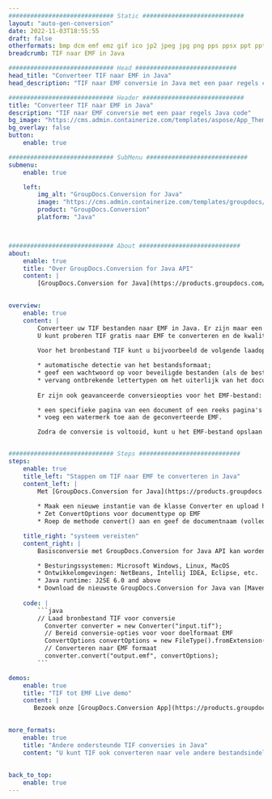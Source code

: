 ```yaml
---
############################# Static ############################
layout: "auto-gen-conversion"
date: 2022-11-03T18:55:55
draft: false
otherformats: bmp dcm emf emz gif ico jp2 jpeg jpg png pps ppsx ppt pptx psb psd svg svgz tga tif tiff webp wmf wmz
breadcrumb: TIF naar EMF in Java

############################# Head ############################
head_title: "Converteer TIF naar EMF in Java"
head_description: "TIF naar EMF conversie in Java met een paar regels code. Converteer meer dan 160 bestandsindelingen met de GroupDocs-documentconversie-API voor Java"

############################# Header ############################
title: "Converteer TIF naar EMF in Java"
description: "TIF naar EMF conversie met een paar regels Java code"
bg_image: "https://cms.admin.containerize.com/templates/aspose/App_Themes/V3/images/bg/header1.png"
bg_overlay: false
button:
    enable: true

############################# SubMenu ############################
submenu:
    enable: true

    left:
        img_alt: "GroupDocs.Conversion for Java"
        image: "https://cms.admin.containerize.com/templates/groupdocs/images/product-logos/90x90-noborder/groupdocs-conversion-java.png"
        product: "GroupDocs.Conversion"
        platform: "Java"



############################# About ############################
about:
    enable: true
    title: "Over GroupDocs.Conversion for Java API"
    content: |
        [GroupDocs.Conversion for Java](https://products.groupdocs.com/conversion/java/) is een geavanceerde conversie-API voor bestandsindelingen voor het converteren tussen populaire afbeeldings- en documentindelingen zoals Microsoft Office, OpenDocument, PDF, HTML, e-mail, CAD. en nog veel meer met slechts een paar regels code. De native API detecteert automatisch de formaten van de originele documenten en biedt veel opties voor het aanpassen van de geconverteerde documenten. Naast de functie om informatie uit een document te extraheren, ondersteunt het standaard ook het cachen van de conversieresultaten naar de lokale schijf. Elk type cacheopslag kan echter worden ondersteund door de juiste interfaces te implementeren - Amazon S3, Dropbox, Google Drive, Windows Azure, Reddis of andere.
    

overview:
    enable: true
    content: |
        Converteer uw TIF bestanden naar EMF in Java. Er zijn maar een paar regels Java code nodig op elk platform naar keuze, zoals Windows, Linux, macOS.
        U kunt proberen TIF gratis naar EMF te converteren en de kwaliteit van de conversieresultaten te evalueren. Naast eenvoudige scripts voor bestandsconversie, kunt u meer geavanceerde opties proberen voor het laden van het TIF-bronbestand en het opslaan van de EMF-uitvoer. 
        
        Voor het bronbestand TIF kunt u bijvoorbeeld de volgende laadopties gebruiken:

        * automatische detectie van het bestandsformaat;
        * geef een wachtwoord op voor beveiligde bestanden (als de bestandsindeling dit ondersteunt);
        * vervang ontbrekende lettertypen om het uiterlijk van het document te behouden.
        
        Er zijn ook geavanceerde conversieopties voor het EMF-bestand:

        * een specifieke pagina van een document of een reeks pagina's converteren;
        * voeg een watermerk toe aan de geconverteerde EMF.

        Zodra de conversie is voltooid, kunt u het EMF-bestand opslaan in uw lokale bestandspad of in opslag van derden, zoals FTP, Amazon S3, Google Drive, Dropbox enz. Let op - om TIF te converteren tot EMF, hoeft u geen extra software te installeren, zoals MS Office, Open Office, Adobe Acrobat Reader etc.


############################# Steps ############################
steps:
    enable: true
    title_left: "Stappen om TIF naar EMF te converteren in Java"
    content_left: |
        Met [GroupDocs.Conversion for Java](https://products.groupdocs.com/conversion/java/) kunnen ontwikkelaars het TIF-bestand eenvoudig converteren naar EMF met een paar regels code.
        
        * Maak een nieuwe instantie van de klasse Converter en upload het bestand TIF met het volledige pad
        * Zet ConvertOptions voor documenttype op EMF
        * Roep de methode convert() aan en geef de documentnaam (volledig pad) en formaat (EMF) door als parameter

    title_right: "systeem vereisten"
    content_right: |
        Basisconversie met GroupDocs.Conversion for Java API kan worden gedaan met slechts een paar regels code. Onze API's worden ondersteund op alle belangrijke platforms en besturingssystemen. Voordat u de onderstaande code uitvoert, moet u ervoor zorgen dat de volgende vereisten op uw systeem zijn geïnstalleerd.

        * Besturingssystemen: Microsoft Windows, Linux, MacOS
        * Ontwikkelomgevingen: NetBeans, Intellij IDEA, Eclipse, etc.
        * Java runtime: J2SE 6.0 and above
        * Download de nieuwste GroupDocs.Conversion for Java van [Maven](https://repository.groupdocs.com/webapp/#/artifacts/browse/tree/General/repo/com/groupdocs/groupdocs-conversion)
         
    code: |
        ```java    
        // Laad bronbestand TIF voor conversie
          Converter converter = new Converter("input.tif");
          // Bereid conversie-opties voor voor doelformaat EMF
          ConvertOptions convertOptions = new FileType().fromExtension("emf").getConvertOptions();
          // Converteren naar EMF formaat
          converter.convert("output.emf", convertOptions);
        ```

demos:
    enable: true
    title: "TIF tot EMF Live demo"
    content: |
       Bezoek onze [GroupDocs.Conversion App](https://products.groupdocs.app/conversion/family) website en probeer TIF naar EMF conversie nu. De gratis demo heeft de volgende voordelen:
          

more_formats:
    enable: true
    title: "Andere ondersteunde TIF conversies in Java"
    content: "U kunt TIF ook converteren naar vele andere bestandsindelingen. Zie de lijst hieronder."
       
       
back_to_top:
    enable: true
---
```

